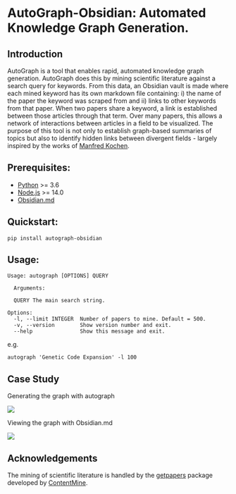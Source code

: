 # AutoGraph-Obsidian: Automated Knowledge Graph Generation.   

## Introduction  
AutoGraph is a tool that enables rapid, automated knowledge graph generation. AutoGraph does this by mining scientific literature against a search query for keywords. From this data, an Obsidian vault is made where each mined keyword has its own markdown file containing: i) the name of the paper the keyword was scraped from and ii) links to other keywords from that paper. When two papers share a keyword, a link is established between those articles through that term. Over many papers, this allows a network of interactions between articles in a field to be visualized. The purpose of this tool is not only to establish graph-based summaries of topics but also to identify hidden links between divergent fields - largely inspired by the works of [Manfred Kochen](https://dblp.org/pid/31/4553.html).


## Prerequisites:  
* [Python](https://www.python.org/downloads/) >= 3.6  
* [Node.js](https://nodejs.org/en/) >= 14.0  
* [Obsidian.md](https://obsidian.md/)

## Quickstart:
```
pip install autograph-obsidian
```

## Usage:  
```
Usage: autograph [OPTIONS] QUERY

  Arguments:

  QUERY The main search string.

Options:
  -l, --limit INTEGER  Number of papers to mine. Default = 500.
  -v, --version        Show version number and exit.
  --help               Show this message and exit.
```
e.g.
```
autograph 'Genetic Code Expansion' -l 100
```
## Case Study  
Generating the graph with autograph  

![](/assets/autograph.gif)

Viewing the graph with Obsidian.md


![](/assets/case_study.gif)

## Acknowledgements  
The mining of scientific literature is handled by the [getpapers](https://github.com/ContentMine/getpapers) package developed by [ContentMine](https://contentmine.github.io/).
